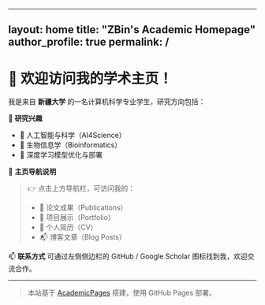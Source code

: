 ------

## layout: home title: "ZBin's Academic Homepage" author_profile: true permalink: /

# 👋 欢迎访问我的学术主页！

我是来自 **新疆大学** 的一名计算机科学专业学生，研究方向包括：

🎯 **研究兴趣**

- 🤖 人工智能与科学（AI4Science）
- 🧬 生物信息学（Bioinformatics）
- 🧠 深度学习模型优化与部署

📌 **主页导航说明**

> 👉 点击上方导航栏，可访问我的：
>
> - 📄 论文成果（Publications）
> - 🧪 项目展示（Portfolio）
> - 📃 个人简历（CV）
> - 📬 博客文章（Blog Posts）

📫 **联系方式** 可通过左侧侧边栏的 GitHub / Google Scholar 图标找到我，欢迎交流合作。

------

> 本站基于 [AcademicPages](https://github.com/academicpages/academicpages) 搭建，使用 GitHub Pages 部署。
